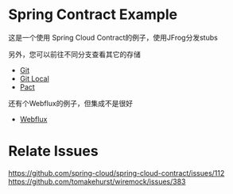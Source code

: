 # Spring Contract Example

这是一个使用 Spring Cloud Contract的例子，使用JFrog分发stubs

另外，您可以前往不同分支查看其它的存储
- [Git](https://github.com/JiangTJ/spring-contract-example/tree/git)
- [Git Local](https://github.com/JiangTJ/spring-contract-example/tree/git-local)
- [Pact](https://github.com/JiangTJ/spring-contract-example/tree/pact)

还有个Webflux的例子，但集成不是很好
- [Webflux](https://github.com/JiangTJ/spring-contract-example/tree/webflux)


# Relate Issues
https://github.com/spring-cloud/spring-cloud-contract/issues/112
https://github.com/tomakehurst/wiremock/issues/383